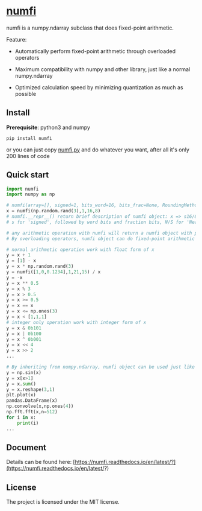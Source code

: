 # [numfi](https://github.com/ZZZZzzzzac/numfi)

numfi is a numpy.ndarray subclass that does fixed-point arithmetic.

Feature:  

- Automatically perform fixed-point arithmetic through overloaded operators  

- Maximum compatibility with numpy and other library, just like a normal numpy.ndarray  

- Optimized calculation speed by minimizing quantization as much as possible

## Install

**Prerequisite**: python3 and numpy

```
pip install numfi
```

or you can just copy [numfi.py](https://github.com/ZZZZzzzzac/numfi/blob/master/numfi/numfi.py) and do whatever you want, after all it's only 200 lines of code

## Quick start

```python
import numfi
import numpy as np

# numfi(array=[], signed=1, bits_word=16, bits_frac=None, RoundingMethod='Nearest', OverflowAction='Saturate')
x = numfi(np.random.rand(3),1,16,8) 
# numfi.__repr__() return brief description of numfi object: x => s16/8-N/S
# s for 'signed', followed by word bits and fraction bits, N/S for 'Nearest' and 'Saturate` for rounding/overflow method

# any arithmetic operation with numfi will return a numfi object with proper precision and value
# By overloading operators, numfi object can do fixed-point arithmetic easily:

# normal arithmetic operation work with float form of x
y = x + 1
y = [1] - x
y = x * np.random.rand(3)
y = numfi([1,0,0.1234],1,21,15) / x
y = -x
y = x ** 0.5
y = x % 3
y = x > 0.5
y = x >= 0.5
y = x == x
y = x <= np.ones(3)
y = x < [1,1,1]
# integer only operation work with integer form of x
y = x & 0b101 
y = x | 0b100
y = x ^ 0b001
y = x << 4
y = x >> 2
...

# By inheriting from numpy.ndarray, numfi object can be used just like normal numpy array, and return same numfi object back
y = np.sin(x)
y = x[x>1]
y = x.sum()
y = x.reshape(3,1)
plt.plot(x)
pandas.DataFrame(x)
np.convolve(x,np.ones(4))
np.fft.fft(x,n=512)
for i in x:
    print(i)
...
```

## Document

Details can be found here: [https://numfi.readthedocs.io/en/latest/?](https://numfi.readthedocs.io/en/latest/?)

## License

The project is licensed under the MIT license.
